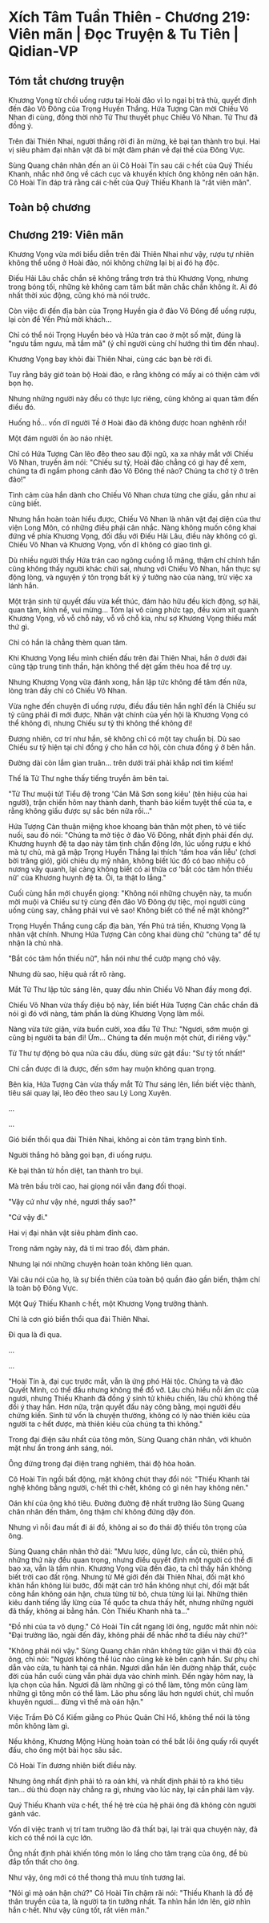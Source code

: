 # Xích Tâm Tuần Thiên - Chương 219: Viên mãn | Đọc Truyện & Tu Tiên | Qidian-VP



## Tóm tắt chương truyện

Khương Vọng từ chối uống rượu tại Hoài đảo vì lo ngại bị trả thù, quyết định đến đảo Vô Đông của Trọng Huyền Thắng. Hứa Tượng Càn mời Chiếu Vô Nhan đi cùng, đồng thời nhờ Tử Thư thuyết phục Chiếu Vô Nhan. Tử Thư đã đồng ý.

Trên đài Thiên Nhai, người thắng rời đi ăn mừng, kẻ bại tan thành tro bụi. Hai vị siêu phàm đại nhân vật đã bí mật đàm phán về đại thế của Đông Vực.

Sùng Quang chân nhân đến an ủi Cô Hoài Tín sau cái c·hết của Quý Thiếu Khanh, nhắc nhở ông về cách cục và khuyến khích ông không nên oán hận. Cô Hoài Tín đáp trả rằng cái c·hết của Quý Thiếu Khanh là "rất viên mãn".


## Toàn bộ chương

## Chương 219: Viên mãn

Khương Vọng vừa mới biểu diễn trên đài Thiên Nhai như vậy, rượu tự nhiên không thể uống ở Hoài đảo, nói không chừng lại bị ai đó hạ độc.

Điếu Hải Lâu chắc chắn sẽ không trắng trợn trả thù Khương Vọng, nhưng trong bóng tối, những kẻ không cam tâm bất mãn chắc chắn không ít. Ai đó nhất thời xúc động, cũng khó mà nói trước.

Còn việc đi đến địa bàn của Trọng Huyền gia ở đảo Vô Đông để uống rượu, lại còn để Yến Phủ mời khách...

Chỉ có thể nói Trọng Huyền béo và Hứa trán cao ở một số mặt, đúng là "ngưu tầm ngưu, mã tầm mã" (ý chỉ người cùng chí hướng thì tìm đến nhau).

Khương Vọng bay khỏi đài Thiên Nhai, cùng các bạn bè rời đi.

Tuy rằng bây giờ toàn bộ Hoài đảo, e rằng không có mấy ai có thiện cảm với bọn họ.

Nhưng những người này đều có thực lực riêng, cũng không ai quan tâm đến điều đó.

Huống hồ... vốn dĩ người Tề ở Hoài đảo đã không được hoan nghênh rồi!

Một đám người ồn ào náo nhiệt.

Chỉ có Hứa Tượng Càn lẽo đẽo theo sau đội ngũ, xa xa nháy mắt với Chiếu Vô Nhan, truyền âm nói: "Chiếu sư tỷ, Hoài đảo chẳng có gì hay để xem, chúng ta đi ngắm phong cảnh đảo Vô Đông thế nào? Chúng ta chờ tỷ ở trên đảo!"

Tình cảm của hắn dành cho Chiếu Vô Nhan chưa từng che giấu, gần như ai cũng biết.

Nhưng hắn hoàn toàn hiểu được, Chiếu Vô Nhan là nhân vật đại diện của thư viện Long Môn, có những điều phải cân nhắc. Nàng không muốn công khai đứng về phía Khương Vọng, đối đầu với Điếu Hải Lâu, điều này không có gì. Chiếu Vô Nhan và Khương Vọng, vốn dĩ không có giao tình gì.

Dù nhiều người thấy Hứa trán cao ngông cuồng lỗ mãng, thậm chí chính hắn cũng không thấy người khác chửi sai, nhưng với Chiếu Vô Nhan, hắn thực sự động lòng, và nguyện ý tôn trọng bất kỳ ý tưởng nào của nàng, trừ việc xa lánh hắn.

Một trận sinh tử quyết đấu vừa kết thúc, đám hảo hữu đều kích động, sợ hãi, quan tâm, kính nể, vui mừng... Tóm lại vô cùng phức tạp, đều xúm xít quanh Khương Vọng, vỗ vỗ chỗ này, vỗ vỗ chỗ kia, như sợ Khương Vọng thiếu mất thứ gì.

Chỉ có hắn là chẳng thèm quan tâm.

Khi Khương Vọng liều mình chiến đấu trên đài Thiên Nhai, hắn ở dưới đài cũng tập trung tinh thần, hận không thể dệt gấm thêu hoa để trợ uy.

Nhưng Khương Vọng vừa đánh xong, hắn lập tức không để tâm đến nữa, lòng tràn đầy chỉ có Chiếu Vô Nhan.

Vừa nghe đến chuyện đi uống rượu, điều đầu tiên hắn nghĩ đến là Chiếu sư tỷ cũng phải đi mới được. Nhân vật chính của yến hội là Khương Vọng có thể không đi, nhưng Chiếu sư tỷ thì không thể không đi!

Đương nhiên, cơ trí như hắn, sẽ không chỉ có một tay chuẩn bị. Dù sao Chiếu sư tỷ hiện tại chỉ đồng ý cho hắn cơ hội, còn chưa đồng ý ở bên hắn.

Đường dài còn lắm gian truân... trên dưới trái phải khắp nơi tìm kiếm!

Thế là Tử Thư nghe thấy tiếng truyền âm bên tai.

"Tử Thư muội tử! Tiểu đệ trong 'Cản Mã Sơn song kiêu' (tên hiệu của hai người), trận chiến hôm nay thành danh, thanh bảo kiếm tuyệt thế của ta, e rằng không giấu được sự sắc bén nữa rồi..."

Hứa Tượng Càn thuận miệng khoe khoang bản thân một phen, tỏ vẻ tiếc nuối, sau đó nói: "Chúng ta mở tiệc ở đảo Vô Đông, nhất định phải đến dự. Khương huynh đệ ta dạo này tâm tình chấn động lớn, lúc uống rượu e khó mà tự chủ, mà gã mập Trọng Huyền Thắng lại thích 'tầm hoa vấn liễu' (chơi bời trăng gió), giỏi chiêu dụ mỹ nhân, không biết lúc đó có bao nhiêu cô nương vây quanh, lại càng không biết có ai thừa cơ 'bắt cóc tâm hồn thiếu nữ' của Khương huynh đệ ta. Ôi, ta thật lo lắng."

Cuối cùng hắn mới chuyển giọng: "Không nói những chuyện này, ta muốn mời muội và Chiếu sư tỷ cùng đến đảo Vô Đông dự tiệc, mọi người cùng uống cùng say, chẳng phải vui vẻ sao! Không biết có thể nể mặt không?"

Trọng Huyền Thắng cung cấp địa bàn, Yến Phủ trả tiền, Khương Vọng là nhân vật chính. Nhưng Hứa Tượng Càn công khai dùng chữ "chúng ta" để tự nhận là chủ nhà.

"Bắt cóc tâm hồn thiếu nữ", hắn nói như thể cướp mạng chó vậy.

Nhưng dù sao, hiệu quả rất rõ ràng.

Mắt Tử Thư lập tức sáng lên, quay đầu nhìn Chiếu Vô Nhan đầy mong đợi.

Chiếu Vô Nhan vừa thấy điệu bộ này, liền biết Hứa Tượng Càn chắc chắn đã nói gì đó với nàng, tám phần là dùng Khương Vọng làm mồi.

Nàng vừa tức giận, vừa buồn cười, xoa đầu Tử Thư: "Ngươi, sớm muộn gì cũng bị người ta bán đi! Ừm... Chúng ta đến muộn một chút, đi riêng vậy."

Tử Thư tự động bỏ qua nửa câu đầu, dùng sức gật đầu: "Sư tỷ tốt nhất!"

Chỉ cần được đi là được, đến sớm hay muộn không quan trọng.

Bên kia, Hứa Tượng Càn vừa thấy mắt Tử Thư sáng lên, liền biết việc thành, tiêu sái quay lại, lẽo đẽo theo sau Lý Long Xuyên.

...

...

Gió biển thổi qua đài Thiên Nhai, không ai còn tâm trạng bình tĩnh.

Người thắng hô bằng gọi bạn, đi uống rượu.

Kẻ bại thân tử hồn diệt, tan thành tro bụi.

Mà trên bầu trời cao, hai giọng nói vẫn đang đối thoại.

"Vậy cứ như vậy nhé, ngươi thấy sao?"

"Cứ vậy đi."

Hai vị đại nhân vật siêu phàm đỉnh cao.

Trong năm ngày này, đã tỉ mỉ trao đổi, đàm phán.

Nhưng lại nói những chuyện hoàn toàn không liên quan.

Vài câu nói của họ, là sự biến thiên của toàn bộ quần đảo gần biển, thậm chí là toàn bộ Đông Vực.

Một Quý Thiếu Khanh c·hết, một Khương Vọng trưởng thành.

Chỉ là cơn gió biển thổi qua đài Thiên Nhai.

Đi qua là đi qua.

...

...

"Hoài Tín à, đại cục trước mắt, vẫn là ứng phó Hải tộc. Chúng ta và đảo Quyết Minh, có thể đấu nhưng không thể đổ vỡ. Lâu chủ hiểu nỗi ấm ức của ngươi, nhưng Thiếu Khanh đã đồng ý sinh tử khiêu chiến, lâu chủ không thể đổi ý thay hắn. Hơn nữa, trận quyết đấu này công bằng, mọi người đều chứng kiến. Sinh tử vốn là chuyện thường, không có lý nào thiên kiêu của người ta c·hết được, mà thiên kiêu của chúng ta thì không."

Trong đại điện sâu nhất của tông môn, Sùng Quang chân nhân, với khuôn mặt như ẩn trong ánh sáng, nói.

Ông đứng trong đại điện trang nghiêm, thái độ hòa hoãn.

Cô Hoài Tín ngồi bất động, mặt không chút thay đổi nói: "Thiếu Khanh tài nghệ không bằng người, c·hết thì c·hết, không có gì nên hay không nên."

Oán khí của ông khó tiêu. Đường đường đệ nhất trưởng lão Sùng Quang chân nhân đến thăm, ông thậm chí không đứng dậy đón.

Nhưng vì nỗi đau mất đi ái đồ, không ai so đo thái độ thiếu tôn trọng của ông.

Sùng Quang chân nhân thở dài: "Mưu lược, dũng lực, cần cù, thiên phú, những thứ này đều quan trọng, nhưng điều quyết định một người có thể đi bao xa, vẫn là tầm nhìn. Khương Vọng vừa đến đảo, ta chỉ thấy hắn không biết trời cao đất rộng. Nhưng từ Mê giới đến đài Thiên Nhai, đối mặt khó khăn hắn không lùi bước, đối mặt cản trở hắn không nhụt chí, đối mặt bất công hắn không oán hận, chưa từng từ bỏ, chưa từng lùi lại. Những thiên kiêu danh tiếng lẫy lừng của Tề quốc ta chưa thấy hết, nhưng những người đã thấy, không ai bằng hắn. Còn Thiếu Khanh nhà ta..."

"Đồ nhi của ta vô dụng." Cô Hoài Tín cắt ngang lời ông, ngước mắt nhìn nói: "Đại trưởng lão, ngài đến đây, không phải để nhắc nhở ta điều này chứ?"

"Không phải nói vậy." Sùng Quang chân nhân không tức giận vì thái độ của ông, chỉ nói: "Ngươi không thể lúc nào cũng kè kè bên cạnh hắn. Sư phụ chỉ dẫn vào cửa, tu hành tại cá nhân. Ngươi dẫn hắn lên đường nhập thất, cuộc đời của hắn cuối cùng vẫn phải dựa vào chính mình. Đến ngày hôm nay, là lựa chọn của hắn. Ngươi đã làm những gì có thể làm, tông môn cũng làm những gì tông môn có thể làm. Lão phu sống lâu hơn ngươi chút, chỉ muốn khuyên ngươi... đừng vì thế mà oán hận."

Việc Trầm Đô Cổ Kiếm giằng co Phúc Quân Chỉ Hổ, không thể nói là tông môn không làm gì.

Nếu không, Khương Mộng Hùng hoàn toàn có thể bắt lỗi ông quấy rối quyết đấu, cho ông một bài học sâu sắc.

Cô Hoài Tín đương nhiên biết điều này.

Nhưng ông nhất định phải tỏ ra oán khí, và nhất định phải tỏ ra khó tiêu tan... dù thủ đoạn này chẳng ra gì, nhưng vào lúc này, lại cần phải làm vậy.

Quý Thiếu Khanh vừa c·hết, thế hệ trẻ của hệ phái ông đã không còn người gánh vác.

Vốn dĩ việc tranh vị trí tam trưởng lão đã thất bại, lại trải qua chuyện này, đả kích có thể nói là cực lớn.

Ông nhất định phải khiến tông môn lo lắng cho tâm trạng của ông, để bù đắp tổn thất cho ông.

Như vậy, ông mới có thể thong thả mưu tính tương lai.

"Nói gì mà oán hận chứ?" Cô Hoài Tín chậm rãi nói: "Thiếu Khanh là đồ đệ thân truyền của ta, là người ta tin tưởng nhất. Ta nhìn hắn lớn lên, giờ nhìn hắn c·hết. Như vậy cũng tốt, rất viên mãn."